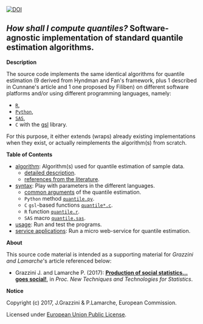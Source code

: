 [![DOI](https://zenodo.org/badge/DOI/10.5281/zenodo.322313.svg)](https://doi.org/10.5281/zenodo.322313)

_How shall I compute quantiles?_ Software-agnostic implementation of standard quantile estimation algorithms.
---

**<a name="Description"></a>Description**

The source code implements the same identical algorithms for quantile estimation (9 derived from Hyndman and Fan's framework, plus 1 described in Cunnane's article and 1 one proposed by Filiben) on different software platforms and/or using different programming languages, namely:

* [`R`](https://www.r-project.org),
* [`Python`](https://www.python.org),
* [`SAS`](http://www.sas.com/),
* `C` with the [gsl](https://www.gnu.org/software/gsl/) library.

For this purpose, it either extends (wraps) already existing implementations when they exist, or actually reimplements the algorithm(s) from scratch.

**Table of Contents**

* [algorithm](algorithm.md): Algorithm(s) used for quantile estimation of sample data.
  + [detailed description](algorithm.md#Algorithms).
  + [references from the literature](algorithm.md#References).
* [syntax](syntax.md): Play with parameters in the different languages.
  + [common arguments](syntax.md#quantile) of the quantile estimation.
  + `Python` method [`quantile.py`](syntax.md#python_quantile).
  + `C` `gsl`-based functions [`quantile*.c`](syntax.md#c_quantile).
  + `R` function [`quantile.r`](syntax.md#r_quantile).
  + `SAS` macro [`quantile.sas`](syntax.md#python_quantile).
* [usage](usage.md): Run and test the programs.
* [service applications](service.md): Run a micro web-service for quantile estimation.

**<a name="About"></a>About**

This source code material is intended as a supporting material for _Grazzini and Lamarche_'s article referenced below:

* Grazzini J. and Lamarche P. (2017): [**Production of social statistics... goes social!**](https://www.conference-service.com/NTTS2017/documents/agenda/data/abstracts/abstract_124.html), in _Proc.  New Techniques and Technologies for Statistics_.

    
**<a name="Notice"></a>Notice**

Copyright (c) 2017, J.Grazzini & P.Lamarche, European Commission.

Licensed under [European Union Public License](https://joinup.ec.europa.eu/community/eupl/og_page/european-union-public-licence-eupl-v11).
